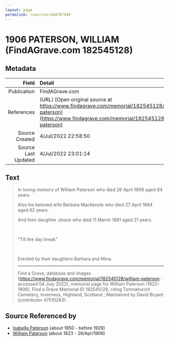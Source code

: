 ```yaml
---
layout: page
permalink: /sources/s64707544
---
```


# 1906 PATERSON, WILLIAM (FindAGrave.com 182545128)

## Metadata
Field | Detail
---:|:---
Publication | FindAGrave.com
References | (URL) [Open original source at https://www.findagrave.com/memorial/182545128/william-paterson](https://www.findagrave.com/memorial/182545128/william-paterson)
Source Created | 4/Jul/2022 22:58:50
Source Last Updated | 4/Jul/2022 23:01:14

## Text

> In loving memory of William Paterson who died 26 April 1906 aged 84 years.
>
> Also his beloved wife Barbara MacKenzie who died 27 April 1884 aged 62 years.
>
> And their daughter Jessie who died 11 March 1881 aged 21 years.
>
> <br/>
>
> "Till the day break"
>
> <br/>
>
> Erected by their daughters Barbara and Mina.
>
> ---
>
> Find a Grave, database and images (https://www.findagrave.com/memorial/182545128/william-paterson : accessed 04 July 2022), memorial page for William Paterson (1822–1906), Find a Grave Memorial ID 182545128, citing Tomnahurich Cemetery, Inverness, Highland, Scotland ; Maintained by David Bryant (contributor 47510263) .
>

## Source Referenced by

* [Isabella Paterson](../people/@24882788@-isabella-paterson-b1850-d1929.md) (about 1850 - before 1929)
* [William Paterson](../people/@55148620@-william-paterson-b1823-d1906-4-26.md) (about 1823 - 26/Apr/1906)
